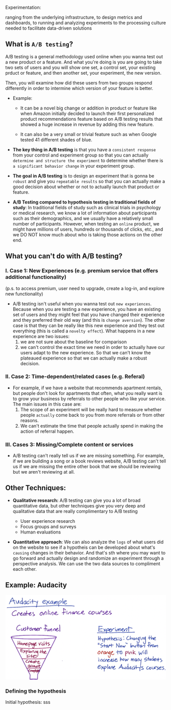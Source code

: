 
Experimentation:

ranging from the underlying infrastructure, to design metrics and dashboards, to running and analyzing experiments to the processing culture needed to facilitate data-driven solutions

## What is `A/B testing`?

A/B testing is a general methodology used online when you wanna test out a new product or a feature. And what you're doing is you are going to take two sets of users and you will show one set, a control set, your existing prduct or feature, and then another set, your experiment, the new version.

Then, you will examine how did these users from two groups respond differently in order to intermine which version of your feature is better.

- Example:
    - It can be a novel big change or addition in product or feature like when Amazon initially decided to launch their first personalized product recommendations feature based on A/B testing results that showed a huge increase in revenue by adding this new feature.

    - It can also be a very small or trivial feature such as when Google tested 41 different shades of blue.

- **The key thing in A/B testing** is that you have a `consistent response` from your control and experiment group so that you can actually `determine and structure the experiment` to determine whether there is `a significant behavior change` in your experiment group.

- **The goal in A/B testing** is to design an experiment that is gonna be `robust` and give you `repeatable results` so that you can actually make a good decision about whether or not to actually launch that product or feature.

- **A/B Testing compared to hypothesis testing in traditional fields of study**: In traditional fields of study such as clinical trials in psychology or medical research, we know a lot of information about participants such as their demographics, and we usually have a relatively small number of participants. However, when testing an `online` product, we might have millions of users, hundreds or thousands of clicks, etc., and we DO NOT know much about who is taking those actions on the other end.

## What you can't do with A/B testing?

### I. Case 1: New Experiences (e.g. premium service that offers additional functionality)
(p.s. to access premium, user need to upgrade, create a log-in, and explore new functionality)

- A/B testing isn't useful when you wanna test out `new experiences`. Because when you are testing a new experience, you have an existing set of users and they might feel that you have changed their experience and they preferred their old way (and this is `change aversion`). The other case is that they can be really like this new experience and they test out everything (this is called a `novelty effect`). What happens in a new experience are two issues:
    1. we are not sure about the baseline for comparison
    2. we can't control the exact time we need in order to actually have our users adapt to the new experience. So that we can't know the plateaued experience so that we can actually make a robust decision.

### II. Case 2: Time-dependent/related cases (e.g. Referal)
- For example, if we have a website that recommends apartment rentals, but people don't look for apartments that often, what you really want is to grow your business by referrals to other people who like your service. The main issues in this case are:
    1. The scope of an experiment will be really hard to measure whether people `actually` come back to you from more referrals or from other reasons.
    2. We can't estimate the time that people actually spend in making the action of referral happen. 

### III. Cases 3: Missing/Complete content or services
- A/B testing can't really tell us if we are missing something. For example, if we are building a song or a book reviews website, A/B testing can't tell us if we are missing the entire other book that we should be reviewing but we aren't reviewing at all.

## Other Techniques:
- **Qualitative research:** A/B testing can give you a lot of broad quantitative data, but other techniques give you very deep and qualitative data that are really complimentary to A/B testing
    - User experience research
    - Focus groups and surveys
    - Human evaluations


- **Quantitative approach**: We can also analyze the `logs` of what users did on the website to see if a hypotheis can be developed about what's `causing` changes in their behavior. And that's sth where you may want to go forward and actually design and randomize an experiment through a perspective analysis. We can use the two data sources to compliment each other.

## Example: Audacity
![audacity example](2022-09-01-02-42-28.png)

### Defining the hypothesis
Initial hypothesis: sss